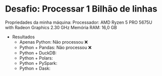 # Desafio: Processar 1 Bilhão de linhas

Propriedades da minha máquina:
Processador: AMD Ryzen 5 PRO 5675U with Radeon Graphics 2.30 GHz
Memória RAM: 16,0 GB

- Resultados
  - Apenas Python: Não processou ❌ 
  - Python + Pandas: Não processou ❌
  - Python + DuckDB:
  - Python + Polars:
  - Python + PySpark:
  - Python + Dask: